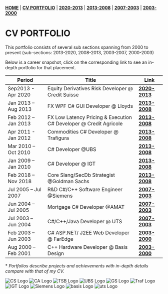 **[HOME](https://bleunguts.github.io/bleunguts)** | **[CV PORTFOLIO](https://bleunguts.github.io/bleunguts/portfolio)** | **[2020-2013](https://bleunguts.github.io/bleunguts/portfolio2020)** | **[2013-2008](https://bleunguts.github.io/bleunguts/portfolio2013)** | **[2007-2003](https://bleunguts.github.io/bleunguts/portfolio2007)** | **[2003-2000](https://bleunguts.github.io/bleunguts/portfolio2003)**
# CV PORTFOLIO
This portfolio consists of several sub sections spanning from 2000 to present (sub-sections: 2013-2020, 2008-2013, 2003-2007, 2000-2003)

Below is a career snapshot, click on the corresponding link to see an in-depth portfolio for that placement.  

Period | Title | Link
------------ | ------------- | -------------
Sep2013 - Apr 2020 | Equity Derivatives Risk Developer @ Credit Suisse | **[2020-2013](https://bleunguts.github.io/bleunguts/portfolio2020)**
Jan 2013 – Aug 2013	| FX WPF C# GUI Developer @ Lloyds | **[2013-2008](https://bleunguts.github.io/bleunguts/portfolio2013)** 
Feb 2012 – Jan 2013	| FX Low Latency Pricing & Execution C# Developer @ Credit Agricole | **[2013-2008](https://bleunguts.github.io/bleunguts/portfolio2013)** 
Apr 2011  - Jan 2012 |Commodities C# Developer @ Trafigura | **[2013-2008](https://bleunguts.github.io/bleunguts/portfolio2013)** 
Mar 2010 – Oct 2010	| C# Developer @UBS | **[2013-2008](https://bleunguts.github.io/bleunguts/portfolio2013)** 
Jan 2009 – Jan 2010	| C# Developer @ IGT | **[2013-2008](https://bleunguts.github.io/bleunguts/portfolio2013)** 
Feb 2018 – Nov 2018	| Core Slang/SecDb Strategist @Goldman Sachs | **[2013-2008](https://bleunguts.github.io/bleunguts/portfolio2013)** 
Jul 2005 – Jul 2007	| R&D C#/C++ Software Engineer @Siemens | **[2007-2003](https://bleunguts.github.io/bleunguts/portfolio2007)**
Jun 2004 – Jul 2005	| Mortgage C# Developer @AMAT | **[2007-2003](https://bleunguts.github.io/bleunguts/portfolio2007)**
Jul 2003 – Jun 2004	| C#/C++/Java Developer @ UTS | **[2007-2003](https://bleunguts.github.io/bleunguts/portfolio2007)**
Feb 2003 – Jun 2003	| C# ASP.NET/ J2EE Web Developer @ FarEdge | **[2003-2000](https://bleunguts.github.io/bleunguts/portfolio2003)**
Aug 2000 – Feb 2001	| C++ Hardware Developer @ Basis Design | **[2003-2000](https://bleunguts.github.io/bleunguts/portfolio2003)**


\* *Portfolios describe projects and achievements with in-depth details compare with that of my CV.* 

![CS Logo](https://bleunguts.github.io/bleunguts/images/CSlogo.PNG) 
![CA Logo](https://bleunguts.github.io/bleunguts/images/CreditAgricolelogo.PNG)
![TSB Logo](https://bleunguts.github.io/bleunguts/images/lloydslogo.PNG)
![UBS Logo](https://bleunguts.github.io/bleunguts/images/UBSlogo.PNG)
![GS Logo](https://bleunguts.github.io/bleunguts/images/GSlogo.PNG)
![Traf Logo](https://bleunguts.github.io/bleunguts/images/trafiguralogo.PNG)
![IGT Logo](https://bleunguts.github.io/bleunguts/images/IGTLogo.PNG)
![Siemens Logo](https://bleunguts.github.io/bleunguts/images/siemens-logo-4.png)
![basis Logo](https://bleunguts.github.io/bleunguts/images/BasisDesignLogo.PNG)
![uts Logo](https://bleunguts.github.io/bleunguts/images/UTSLogo.PNG)
